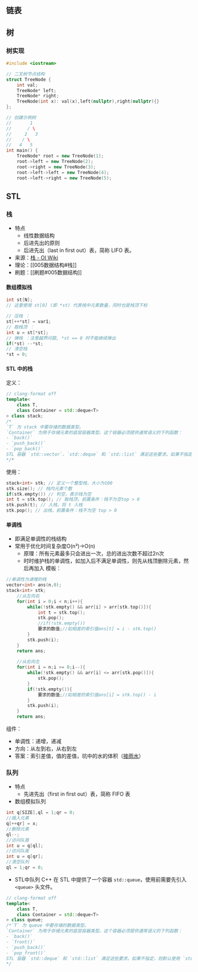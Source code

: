 ## 链表

## 树
### 树实现
```cpp
#include <iostream>

// 二叉树节点结构
struct TreeNode {
    int val;
    TreeNode* left;
    TreeNode* right;
    TreeNode(int x): val(x),left(nullptr),right(nullptr){}
};

// 创建示例树
//       1
//      / \
//     2   3
//    / \
//   4   5
int main() {
    TreeNode* root = new TreeNode(1);
    root->left = new TreeNode(2);
    root->right = new TreeNode(3);
    root->left->left = new TreeNode(4);
    root->left->right = new TreeNode(5);  
```

## STL
### 栈
- 特点
	- 线性数据结构
	- 后进先出的原则
	- 后进先出（last in first out）表，简称 LIFO 表。
- 来源：[栈 - OI Wiki](https://oi-wiki.org/ds/stack/)
- 理论：[[005数据结构#栈]]
- 刷题：[[刷题#005数据结构]]
#### 数组模拟栈
```cpp
int st[N];
// 这里使用 st[0] (即 *st) 代表栈中元素数量，同时也是栈顶下标

// 压栈 ：
st[++*st] = var1;
// 取栈顶 ：
int u = st[*st]; 
// 弹栈 ：注意越界问题, *st == 0 时不能继续弹出
if(*st) --*st;
// 清空栈
*st = 0;

```
#### STL 中的栈
定义：
```cpp
// clang-format off
template<
    class T,
    class Container = std::deque<T>
> class stack;
/*
`T` 为 stack 中要存储的数据类型。
`Container` 为用于存储元素的底层容器类型。这个容器必须提供通常语义的下列函数：
- `back()`
- `push_back()`
- `pop_back()`
STL 容器 `std::vector`、`std::deque` 和 `std::list` 满足这些要求。如果不指定，则默认使用 `std::deque` 作为底层容器。
*/*
```
使用：
```cpp
stack<int> stk; // 定义一个整型栈，大小为100
stk.size(); // 栈内元素个数
if(stk.empty()) // 判空，表示栈为空
int t = stk.top(); // 取栈顶，前置条件：栈不为空top > 0
stk.push(t); // 入栈，将 t 入栈 
stk.pop(); // 出栈，前置条件：栈不为空 top > 0
```
#### 单调栈
- 即满足单调性的栈结构
- 常用于优化时间复杂度O(n²)->O(n)
	- 原理：所有元素最多只会进出一次，总的进出次数不超过2n次
	- 时时维护栈的单调性，如加入后不满足单调性，则先从栈顶删除元素，然后再加入
模板：
```cpp
//单调性为递增的栈
vector<int> ans(n,0);
stack<int> stk;
	//从左向右
	for(int i = 0;i < n;i++){
		while(!stk.empty() && arr[i] > arr[stk.top()]){
			int t = stk.top();
			stk.pop();
			//if(!stk.empty())
			要求的数值;//如相差的索引值ans[t] = i - stk.top()
		}
		stk.push(i);
	}
	return ans;
	
	//从右向左
	for(int i = n;i >= 0;i--){
		while(!stk.empty() && arr[i] <= arr[stk.pop()]){
			stk.pop();
		}
		if(!stk.empty()){
			要求的数值;//如相差的索引值ans[i] = stk.top() - i
		}
		stk.push(i);
	}
	return ans;
```
组件：
- 单调性：递增，递减
- 方向：从左到右，从右到左
- 答案：索引差值，值的差值，坑中的水的体积（[接雨水](https://dashoj.com/p/108)）
### 队列
* 特点
	* 先进先出（first in first out）表，简称 FIFO 表
* 数组模拟队列
```cpp
int q[SIZE],ql = 1;qr = 0;
//插入元素
q[++qr] = x;
//删除元素
ql--;
//访问队首
int u = q[ql];
//访问队尾
int u = q[qr];
//清空队列
ql = 1;qr = 0;
```
* STL中队列
C++ 在 STL 中提供了一个容器 `std::queue`，使用前需要先引入 `<queue>` 头文件。
```cpp
// clang-format off
template<
    class T,
    class Container = std::deque<T>
> class queue;
/*`T` 为 queue 中要存储的数据类型。
`Container` 为用于存储元素的底层容器类型。这个容器必须提供通常语义的下列函数：
- `back()`
- `front()`
- `push_back()`
- `pop_front()`
STL 容器 `std::deque` 和 `std::list` 满足这些要求。如果不指定，则默认使用 `std::deque` 作为底层容器
*/
```
